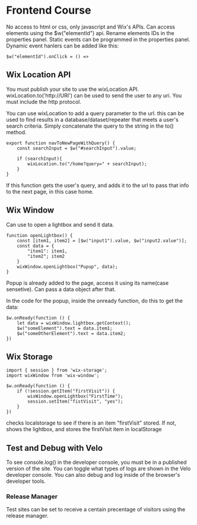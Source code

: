 # Frontend Course
No access to html or css, only javascript and Wix's APIs.
Can access elements using the $w("elementId") api. Rename elements IDs in the properties panel.
Static events can be programmed in the properties panel.
Dynamic event hanlers can be added like this:
```
$w("elementId").onClick = () =>
```
## Wix Location API
You must publish your site to use the wixLocation API.
wixLocation.to('http://URI') can be used to send the user to any uri. You must include the http protocol.

You can use wixLocation to add a query parameter to the url. this can be used to find results in a database/dataset/repeater that meets a user's search criteria. Simply concatenate the query to the string in the to() method.

```
export function navToNewPageWithQuery() {
    const searchInput = $w("#searchInput").value;

    if (searchInput){
        wixLocation.to("/home?query=" + searchInput);
    }
}
```
If this function gets the user's query, and adds it to the url to pass that info to the next page, in this case home.

## Wix Window 
Can use to open a lightbox and send it data.
```
function openLightbox() {
    const [item1, item2] = [$w("input1").value, $w("input2.value")];
    const data = {
        "item1": item1,
        "item2"; item2
    }
    wixWindow.openLightbox("Pupup", data);
}
```
Popup is already added to the page, access it using its name(case sensetive). Can pass a data object after that. 

In the code for the popup, inside the onready function, do this to get the data:
```
$w.onReady(function () {
    let data = wixWindow.lightbox.getContext();
    $w("someElement").text = data.item1;
    $w("someOtherElement").text = data.item2;
})
```
## Wix Storage
```
import { session } from 'wix-storage';
import wixWindow from 'wix-window';

$w.onReady(function () {
    if (!session.getItem("firstVisit")) {
        wixWindow.openLightbox("FirstTime");
        session.setItem("fistVisit", "yes");
    }
})
```
checks localstorage to see if there is an item "firstVisit" stored. If not, shows the lightbox, and stores the firstVisit item in localStorage

## Test and Debug with Velo
To see console.log() in the developer console, you must be in a published version of the site. You can toggle what types of logs are shown in the Velo developer console. You can also debug and log inside of the browser's developer tools.

### Release Manager
Test sites can be set to receive a centain precentage  of visitors using the release manager.